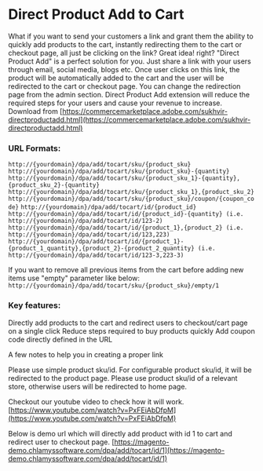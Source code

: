 # Direct Product Add to Cart


What if you want to send your customers a link and grant them the ability to quickly add products to the cart, instantly redirecting them to the cart or checkout page, all just be clicking on the link? Great idea! right? "Direct Product Add" is a perfect solution for you. Just share a link with your users through email, social media, blogs etc. Once user clicks on this link, the product will be automatically added to the cart and the user will be redirected to the cart or checkout page. You can change the redirection page from the admin section. Direct Product Add extension will reduce the required steps for your users and cause your revenue to increase. Download from  [https://commercemarketplace.adobe.com/sukhvir-directproductadd.html](https://commercemarketplace.adobe.com/sukhvir-directproductadd.html)

### URL Formats:

`http://{yourdomain}/dpa/add/tocart/sku/{product_sku}`
`http://{yourdomain}/dpa/add/tocart/sku/{product_sku}-{quantity}`
`http://{yourdomain}/dpa/add/tocart/sku/{product_sku_1}-{quantity}, {product_sku_2}-{quantity}`
`http://{yourdomain}/dpa/add/tocart/sku/{product_sku_1},{product_sku_2}`
`http://{yourdomain}/dpa/add/tocart/sku/{product_sku}/coupon/{coupon_code}`
`http://{yourdomain}/dpa/add/tocart/id/{product_id}`
`http://{yourdomain}/dpa/add/tocart/id/{product_id}-{quantity} (i.e. http://{yourdomain}/dpa/add/tocart/id/123-2)`
`http://{yourdomain}/dpa/add/tocart/id/{product_1},{product_2} (i.e. http://{yourdomain}/dpa/add/tocart/id/123,223)`
`http://{yourdomain}/dpa/add/tocart/id/{product_1}-{product_1_quantity},{product_2}-{product_2_quantity} (i.e. http://{yourdomain}/dpa/add/tocart/id/123-3,223-3)`

If you want to remove all previous items from the cart before adding new items use "empty" parameter like below:
`http://{yourdomain}/dpa/add/tocart/sku/{product_sku}/empty/1`

### Key features:

Directly add products to the cart and redirect users to checkout/cart page on a single click
Reduce steps required to buy products quickly
Add coupon code directly defined in the URL
  

A few notes to help you in creating a proper link

Please use simple product sku/id. For configurable product sku/id, it will be redirected to the product page.
Please use product sku/id of a relevant store, otherwise users will be redirected to home page.


Checkout our youtube video to check how it will work. [https://www.youtube.com/watch?v=PxFEiAbDfpM](https://www.youtube.com/watch?v=PxFEiAbDfpM)

Below is demo url which will directly add product with id 1 to cart and redirect user to checkout page. [https://magento-demo.chlamyssoftware.com/dpa/add/tocart/id/1](https://magento-demo.chlamyssoftware.com/dpa/add/tocart/id/1)

